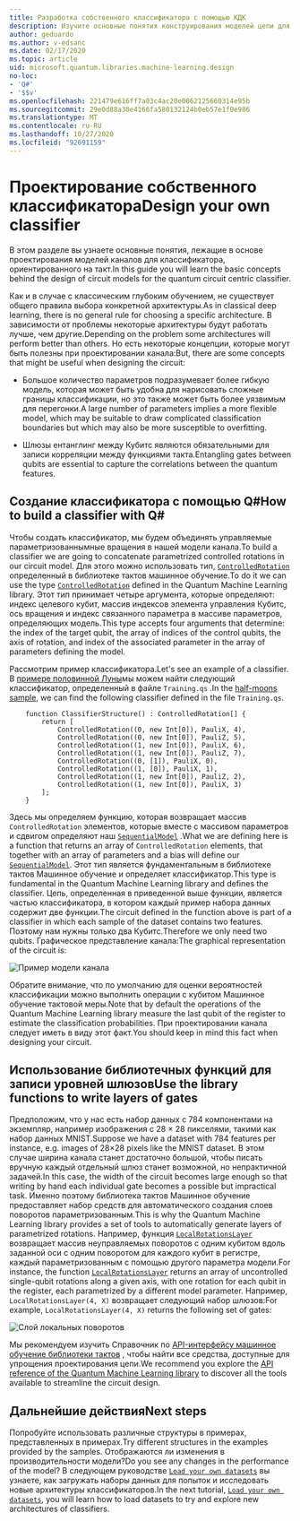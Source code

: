 ```yaml
---
title: Разработка собственного классификатора с помощью КДК
description: Изучите основные понятия конструирования моделей цепи для классификатора, ориентированного на такт.
author: geduardo
ms.author: v-edsanc
ms.date: 02/17/2020
ms.topic: article
uid: microsoft.quantum.libraries.machine-learning.design
no-loc:
- 'Q#'
- '$$v'
ms.openlocfilehash: 221479e616ff7a03c4ac20e0062125660314e95b
ms.sourcegitcommit: 29e0d88a30e4166fa580132124b0eb57e1f0e986
ms.translationtype: MT
ms.contentlocale: ru-RU
ms.lasthandoff: 10/27/2020
ms.locfileid: "92691159"
---
```

# <a name="design-your-own-classifier"></a><span data-ttu-id="e1263-103">Проектирование собственного классификатора</span><span class="sxs-lookup"><span data-stu-id="e1263-103">Design your own classifier</span></span>

<span data-ttu-id="e1263-104">В этом разделе вы узнаете основные понятия, лежащие в основе проектирования моделей каналов для классификатора, ориентированного на такт.</span><span class="sxs-lookup"><span data-stu-id="e1263-104">In this guide you will learn the basic concepts behind the design of circuit models for the quantum circuit centric classifier.</span></span>

<span data-ttu-id="e1263-105">Как и в случае с классическим глубоким обучением, не существует общего правила выбора конкретной архитектуры.</span><span class="sxs-lookup"><span data-stu-id="e1263-105">As in classical deep learning, there is no general rule for choosing a specific architecture.</span></span> <span data-ttu-id="e1263-106">В зависимости от проблемы некоторые архитектуры будут работать лучше, чем другие.</span><span class="sxs-lookup"><span data-stu-id="e1263-106">Depending on the problem some architectures will perform better than others.</span></span> <span data-ttu-id="e1263-107">Но есть некоторые концепции, которые могут быть полезны при проектировании канала:</span><span class="sxs-lookup"><span data-stu-id="e1263-107">But, there are some concepts that might be useful when designing the circuit:</span></span>

- <span data-ttu-id="e1263-108">Большое количество параметров подразумевает более гибкую модель, которая может быть удобна для нарисовать сложные границы классификации, но это также может быть более уязвимым для перегонки.</span><span class="sxs-lookup"><span data-stu-id="e1263-108">A large number of parameters implies a more flexible model, which may be suitable to draw complicated classification boundaries but which may also be more susceptible to overfitting.</span></span>

- <span data-ttu-id="e1263-109">Шлюзы ентанглинг между Кубитс являются обязательными для записи корреляции между функциями такта.</span><span class="sxs-lookup"><span data-stu-id="e1263-109">Entangling gates between qubits are essential to capture the correlations between the quantum features.</span></span>

## <a name="how-to-build-a-classifier-with-q"></a><span data-ttu-id="e1263-110">Создание классификатора с помощью Q\#</span><span class="sxs-lookup"><span data-stu-id="e1263-110">How to build a classifier with Q\#</span></span>

<span data-ttu-id="e1263-111">Чтобы создать классификатор, мы будем объединять управляемые параметризованнымные вращения в нашей модели канала.</span><span class="sxs-lookup"><span data-stu-id="e1263-111">To build a classifier we are going to concatenate parametrized controlled rotations in our circuit model.</span></span> <span data-ttu-id="e1263-112">Для этого можно использовать тип, [`ControlledRotation`](xref:Microsoft.Quantum.MachineLearning.ControlledRotation) определенный в библиотеке тактов машинное обучение.</span><span class="sxs-lookup"><span data-stu-id="e1263-112">To do it we can use the type [`ControlledRotation`](xref:Microsoft.Quantum.MachineLearning.ControlledRotation) defined in the Quantum Machine Learning library.</span></span> <span data-ttu-id="e1263-113">Этот тип принимает четыре аргумента, которые определяют: индекс целевого кубит, массив индексов элемента управления Кубитс, ось вращения и индекс связанного параметра в массиве параметров, определяющих модель.</span><span class="sxs-lookup"><span data-stu-id="e1263-113">This type accepts four arguments that determine: the index of the target qubit, the array of indices of the control qubits, the axis of rotation, and index of the associated parameter in the array of parameters defining the model.</span></span>

<span data-ttu-id="e1263-114">Рассмотрим пример классификатора.</span><span class="sxs-lookup"><span data-stu-id="e1263-114">Let's see an example of a classifier.</span></span> <span data-ttu-id="e1263-115">В [примере половинной Луны](https://github.com/microsoft/Quantum/tree/main/samples/machine-learning/half-moons)мы можем найти следующий классификатор, определенный в файле `Training.qs` .</span><span class="sxs-lookup"><span data-stu-id="e1263-115">In the [half-moons sample](https://github.com/microsoft/Quantum/tree/main/samples/machine-learning/half-moons), we can find the following classifier defined in the file `Training.qs`.</span></span>

```qsharp
    function ClassifierStructure() : ControlledRotation[] {
        return [
            ControlledRotation((0, new Int[0]), PauliX, 4),
            ControlledRotation((0, new Int[0]), PauliZ, 5),
            ControlledRotation((1, new Int[0]), PauliX, 6),
            ControlledRotation((1, new Int[0]), PauliZ, 7),
            ControlledRotation((0, [1]), PauliX, 0),
            ControlledRotation((1, [0]), PauliX, 1),
            ControlledRotation((1, new Int[0]), PauliZ, 2),
            ControlledRotation((1, new Int[0]), PauliX, 3)
        ];
    }
 ```

<span data-ttu-id="e1263-116">Здесь мы определяем функцию, которая возвращает массив `ControlledRotation` элементов, которые вместе с массивом параметров и сдвигом определяют наш [`SequentialModel`](xref:Microsoft.Quantum.MachineLearning.SequentialModel) .</span><span class="sxs-lookup"><span data-stu-id="e1263-116">What we are defining here is a function that returns an array of `ControlledRotation` elements, that together with an array of parameters and a bias will define our [`SequentialModel`](xref:Microsoft.Quantum.MachineLearning.SequentialModel).</span></span> <span data-ttu-id="e1263-117">Этот тип является фундаментальным в библиотеке тактов Машинное обучение и определяет классификатор.</span><span class="sxs-lookup"><span data-stu-id="e1263-117">This type is fundamental in the Quantum Machine Learning library and defines the classifier.</span></span> <span data-ttu-id="e1263-118">Цепь, определенная в приведенной выше функции, является частью классификатора, в котором каждый пример набора данных содержит две функции.</span><span class="sxs-lookup"><span data-stu-id="e1263-118">The circuit defined in the function above is part of a classifier in which each sample of the dataset contains two features.</span></span> <span data-ttu-id="e1263-119">Поэтому нам нужны только два Кубитс.</span><span class="sxs-lookup"><span data-stu-id="e1263-119">Therefore we only need two qubits.</span></span> <span data-ttu-id="e1263-120">Графическое представление канала:</span><span class="sxs-lookup"><span data-stu-id="e1263-120">The graphical representation of the circuit is:</span></span>

 ![Пример модели канала](~/media/circuit_model_1.PNG)

<span data-ttu-id="e1263-122">Обратите внимание, что по умолчанию для оценки вероятностей классификации можно выполнить операции с кубитом Машинное обучение тактовой меры.</span><span class="sxs-lookup"><span data-stu-id="e1263-122">Note that by default the operations of the Quantum Machine Learning library measure the last qubit of the register to estimate the classification probabilities.</span></span> <span data-ttu-id="e1263-123">При проектировании канала следует иметь в виду этот факт.</span><span class="sxs-lookup"><span data-stu-id="e1263-123">You should keep in mind this fact when designing your circuit.</span></span>

## <a name="use-the-library-functions-to-write-layers-of-gates"></a><span data-ttu-id="e1263-124">Использование библиотечных функций для записи уровней шлюзов</span><span class="sxs-lookup"><span data-stu-id="e1263-124">Use the library functions to write layers of gates</span></span>

<span data-ttu-id="e1263-125">Предположим, что у нас есть набор данных с 784 компонентами на экземпляр, например изображения с 28 × 28 пикселями, такими как набор данных MNIST.</span><span class="sxs-lookup"><span data-stu-id="e1263-125">Suppose we have a dataset with 784 features per instance, e.g. images of 28×28 pixels like the MNIST dataset.</span></span> <span data-ttu-id="e1263-126">В этом случае ширина канала станет достаточно большой, чтобы писать вручную каждый отдельный шлюз станет возможной, но непрактичной задачей.</span><span class="sxs-lookup"><span data-stu-id="e1263-126">In this case, the width of the circuit becomes large enough so that writing by hand each individual gate becomes a possible but impractical task.</span></span> <span data-ttu-id="e1263-127">Именно поэтому библиотека тактов Машинное обучение предоставляет набор средств для автоматического создания слоев поворотов параметризованным.</span><span class="sxs-lookup"><span data-stu-id="e1263-127">This is why the Quantum Machine Learning library provides a set of tools to automatically generate layers of parametrized rotations.</span></span> <span data-ttu-id="e1263-128">Например, функция [`LocalRotationsLayer`](xref:Microsoft.Quantum.MachineLearning.LocalRotationsLayer) возвращает массив неуправляемых поворотов с одним кубитом вдоль заданной оси с одним поворотом для каждого кубит в регистре, каждый параметризованным с помощью другого параметра модели.</span><span class="sxs-lookup"><span data-stu-id="e1263-128">For instance, the function [`LocalRotationsLayer`](xref:Microsoft.Quantum.MachineLearning.LocalRotationsLayer) returns an array of uncontrolled single-qubit rotations along a given axis, with one rotation for each qubit in the register, each parametrized by a different model parameter.</span></span> <span data-ttu-id="e1263-129">Например, `LocalRotationsLayer(4, X)` возвращает следующий набор шлюзов:</span><span class="sxs-lookup"><span data-stu-id="e1263-129">For example, `LocalRotationsLayer(4, X)` returns the following set of gates:</span></span>

 ![Слой локальных поворотов](~/media/local_rotations_layer.PNG)

<span data-ttu-id="e1263-131">Мы рекомендуем изучить Справочник по [API-интерфейсу машинное обучение библиотеки тактов](xref:Microsoft.Quantum.MachineLearning) , чтобы найти все средства, доступные для упрощения проектирования цепи.</span><span class="sxs-lookup"><span data-stu-id="e1263-131">We recommend you explore the [API reference of the Quantum Machine Learning library](xref:Microsoft.Quantum.MachineLearning) to discover all the tools available to streamline the circuit design.</span></span>

## <a name="next-steps"></a><span data-ttu-id="e1263-132">Дальнейшие действия</span><span class="sxs-lookup"><span data-stu-id="e1263-132">Next steps</span></span>

 <span data-ttu-id="e1263-133">Попробуйте использовать различные структуры в примерах, представленных в примерах.</span><span class="sxs-lookup"><span data-stu-id="e1263-133">Try different structures in the examples provided by the samples.</span></span> <span data-ttu-id="e1263-134">Отображаются ли изменения в производительности модели?</span><span class="sxs-lookup"><span data-stu-id="e1263-134">Do you see any changes in the performance of the model?</span></span> <span data-ttu-id="e1263-135">В следующем руководстве [`Load your own datasets`](xref:microsoft.quantum.libraries.machine-learning.load) вы узнаете, как загружать наборы данных для попыток и исследовать новые архитектуры классификаторов.</span><span class="sxs-lookup"><span data-stu-id="e1263-135">In the next tutorial, [`Load your own datasets`](xref:microsoft.quantum.libraries.machine-learning.load), you will learn how to load datasets to try and explore new architectures of classifiers.</span></span>
